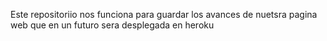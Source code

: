 Este repositoriio nos funciona para guardar los avances de nuetsra pagina web que en un futuro sera desplegada en heroku
